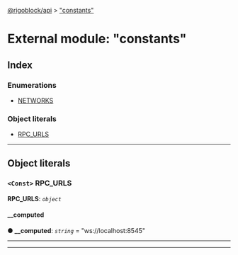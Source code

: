 [@rigoblock/api](../README.md) > ["constants"](../modules/_constants_.md)

# External module: "constants"

## Index

### Enumerations

* [NETWORKS](../enums/_constants_.networks.md)

### Object literals

* [RPC_URLS](_constants_.md#rpc_urls)

---

## Object literals

<a id="rpc_urls"></a>

### `<Const>` RPC_URLS

**RPC_URLS**: *`object`*

<a id="rpc_urls.__computed"></a>

####  __computed

**● __computed**: *`string`* = "ws://localhost:8545"

___

___

